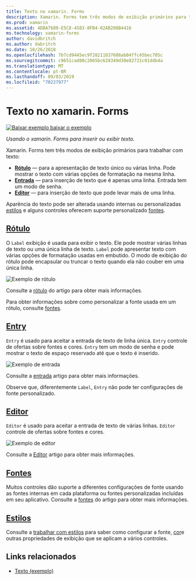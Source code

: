 ```yaml
---
title: Texto no xamarin. Forms
description: Xamarin. Forms tem três modos de exibição primários para trabalhar com texto, e este artigo explica como usá-los para inserir e exibir texto em aplicativos xamarin. Forms.
ms.prod: xamarin
ms.assetid: 4DBA7689-E5C8-4583-8FB4-02AB208B4416
ms.technology: xamarin-forms
author: davidbritch
ms.author: dabritch
ms.date: 10/26/2018
ms.openlocfilehash: 7b7cd9445ec9f28211037608ab04ffc45bec705c
ms.sourcegitcommit: c9651cad80c2865bc628349d30e82721c01ddb4a
ms.translationtype: MT
ms.contentlocale: pt-BR
ms.lasthandoff: 09/03/2019
ms.locfileid: "70227977"
---
```

# <a name="text-in-xamarinforms"></a>Texto no xamarin. Forms

[![Baixar exemplo](~/media/shared/download.png) baixar o exemplo](https://docs.microsoft.com/samples/xamarin/xamarin-forms-samples/userinterface-text)

_Usando o xamarin. Forms para inserir ou exibir texto._

Xamarin. Forms tem três modos de exibição primários para trabalhar com texto:

- **[Rótulo](#Label)**  &mdash; para a apresentação de texto único ou várias linha. Pode mostrar o texto com várias opções de formatação na mesma linha.
- **[Entrada](#Entry)**  &mdash; para inserção de texto que é apenas uma linha. Entrada tem um modo de senha.
- **[Editor](#Editor)**  &mdash; para inserção de texto que pode levar mais de uma linha.

Aparência do texto pode ser alterada usando internas ou personalizadas [estilos](#Styles) e alguns controles oferecem suporte personalizado [fontes](#Fonts).

<a name="Label" />

## <a name="labellabelmd"></a>[Rótulo](label.md)

O `Label` exibição é usada para exibir o texto. Ele pode mostrar várias linhas de texto ou uma única linha de texto. `Label` pode apresentar texto com várias opções de formatação usadas em embutido. O modo de exibição do rótulo pode encapsular ou truncar o texto quando ela não couber em uma única linha.

![Exemplo de rótulo](images/label.png)

Consulte a [rótulo](label.md) do artigo para obter mais informações.

Para obter informações sobre como personalizar a fonte usada em um rótulo, consulte [fontes](fonts.md).

<a name="Entry" />

## <a name="entryentrymd"></a>[Entry](entry.md)

`Entry` é usado para aceitar a entrada de texto de linha única. `Entry` controle de ofertas sobre fontes e cores. `Entry` tem um modo de senha e pode mostrar o texto de espaço reservado até que o texto é inserido.

![Exemplo de entrada](images/entry.png)

Consulte a [entrada](entry.md) artigo para obter mais informações.

Observe que, diferentemente `Label`, `Entry` não pode ter configurações de fonte personalizado.

<a name="Editor" />

## <a name="editoreditormd"></a>[Editor](editor.md)

`Editor` é usado para aceitar a entrada de texto de várias linhas. `Editor` controle de ofertas sobre fontes e cores.

![Exemplo de editor](images/editor.png)

Consulte a [Editor](editor.md) artigo para obter mais informações.

<a name="Fonts" />

## <a name="fontsfontsmd"></a>[Fontes](fonts.md)

Muitos controles dão suporte a diferentes configurações de fonte usando as fontes internas em cada plataforma ou fontes personalizadas incluídas em seu aplicativo. Consulte a [fontes](fonts.md) do artigo para obter mais informações.

<a name="Styles" />

## <a name="stylesstylesmd"></a>[Estilos](styles.md)

Consulte a [trabalhar com estilos](~/xamarin-forms/user-interface/styles/index.md) para saber como configurar a fonte, [cor](~/xamarin-forms/user-interface/colors.md)e outras propriedades de exibição que se aplicam a vários controles.

## <a name="related-links"></a>Links relacionados

- [Texto (exemplo)](https://docs.microsoft.com/samples/xamarin/xamarin-forms-samples/userinterface-text)
